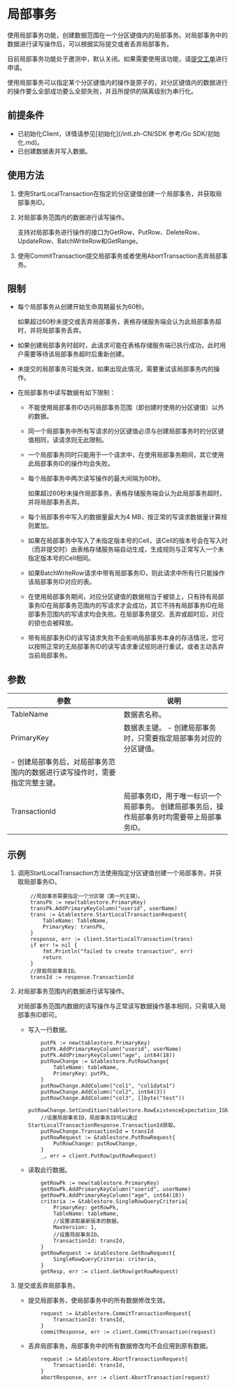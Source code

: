 # 局部事务

使用局部事务功能，创建数据范围在一个分区键值内的局部事务。对局部事务中的数据进行读写操作后，可以根据实际提交或者丢弃局部事务。

目前局部事务功能处于邀测中，默认关闭。如果需要使用该功能，请[提交工单](https://workorder-intl.console.aliyun.com/#/ticket/createInd)进行申请。

使用局部事务可以指定某个分区键值内的操作是原子的，对分区键值内的数据进行的操作要么全部成功要么全部失败，并且所提供的隔离级别为串行化。

## 前提条件

-   已初始化Client，详情请参见[初始化](/intl.zh-CN/SDK 参考/Go SDK/初始化.md)。
-   已创建数据表并写入数据。

## 使用方法

1.  使用StartLocalTransaction在指定的分区键值创建一个局部事务，并获取局部事务ID。
2.  对局部事务范围内的数据进行读写操作。

    支持对局部事务进行操作的接口为GetRow、PutRow、DeleteRow、UpdateRow、BatchWriteRow和GetRange。

3.  使用CommitTransaction提交局部事务或者使用AbortTransaction丢弃局部事务。

## 限制

-   每个局部事务从创建开始生命周期最长为60秒。

    如果超过60秒未提交或丢弃局部事务，表格存储服务端会认为此局部事务超时，并将局部事务丢弃。

-   如果创建局部事务时超时，此请求可能在表格存储服务端已执行成功，此时用户需要等待该局部事务超时后重新创建。
-   未提交的局部事务可能失效，如果出现此情况，需要重试该局部事务内的操作。
-   在局部事务中读写数据有如下限制：
    -   不能使用局部事务ID访问局部事务范围（即创建时使用的分区键值）以外的数据。
    -   同一个局部事务中所有写请求的分区键值必须与创建局部事务时的分区键值相同，读请求则无此限制。
    -   一个局部事务同时只能用于一个请求中，在使用局部事务期间，其它使用此局部事务ID的操作均会失败。
    -   每个局部事务中两次读写操作的最大间隔为60秒。

        如果超过60秒未操作局部事务，表格存储服务端会认为此局部事务超时，并将局部事务丢弃。

    -   每个局部事务中写入的数据量最大为4 MB，按正常的写请求数据量计算规则累加。
    -   如果在局部事务中写入了未指定版本号的Cell，该Cell的版本号会在写入时（而非提交时）由表格存储服务端自动生成，生成规则与正常写入一个未指定版本号的Cell相同。
    -   如果BatchWriteRow请求中带有局部事务ID，则此请求中所有行只能操作该局部事务ID对应的表。
    -   在使用局部事务期间，对应分区键值的数据相当于被锁上，只有持有局部事务ID在局部事务范围内的写请求才会成功，其它不持有局部事务ID在局部事务范围内的写请求均会失败。在局部事务提交、丢弃或超时后，对应的锁也会被释放。
    -   带有局部事务ID的读写请求失败不会影响局部事务本身的存活情况，您可以按照正常的无局部事务ID的读写请求重试规则进行重试，或者主动丢弃当前局部事务。

## 参数

|参数|说明|
|--|--|
|TableName|数据表名称。|
|PrimaryKey|数据表主键。 -   创建局部事务时，只需要指定局部事务对应的分区键值。
-   创建局部事务后，对局部事务范围内的数据进行读写操作时，需要指定完整主键。 |
|TransactionId|局部事务ID，用于唯一标识一个局部事务。 创建局部事务后，操作局部事务时均需要带上局部事务ID。 |

## 示例

1.  调用StartLocalTransaction方法使用指定分区键值创建一个局部事务，并获取局部事务ID。

    ```
        //局部事务需要指定一个分区键（第一列主键）。
        transPk := new(tablestore.PrimaryKey)
        transPk.AddPrimaryKeyColumn("userid", userName)
        trans := &tablestore.StartLocalTransactionRequest{
            TableName: TableName,
            PrimaryKey: transPk,
        }
        response, err := client.StartLocalTransaction(trans)
        if err != nil {
            fmt.Println("failed to create transaction", err)
            return
        }
        //获取局部事务ID。
        transId := response.TransactionId
    ```

2.  对局部事务范围内的数据进行读写操作。

    对局部事务范围内数据的读写操作与正常读写数据操作基本相同，只需填入局部事务ID即可。

    -   写入一行数据。

        ```
            putPk := new(tablestore.PrimaryKey)
            putPk.AddPrimaryKeyColumn("userid", userName)
            putPk.AddPrimaryKeyColumn("age", int64(18))
            putRowChange := &tablestore.PutRowChange{
                TableName: tableName,
                PrimaryKey: putPk,
            }
            putRowChange.AddColumn("col1", "col1data1")
            putRowChange.AddColumn("col2", int64(3))
            putRowChange.AddColumn("col3", []byte("test"))
            putRowChange.SetCondition(tablestore.RowExistenceExpectation_IGNORE)
            //设置局部事务ID，局部事务ID可以通过StartLocalTransactionResponse.TransactionId获取。
            putRowChange.TransactionId = transId
            putRowRequest := &tablestore.PutRowRequest{
                PutRowChange: putRowChange,
            }
            _, err = client.PutRow(putRowRequest)
        ```

    -   读取此行数据。

        ```
            getRowPk := new(tablestore.PrimaryKey)
            getRowPk.AddPrimaryKeyColumn("userid", userName)
            getRowPk.AddPrimaryKeyColumn("age", int64(18))
            criteria := &tablestore.SingleRowQueryCriteria{
                PrimaryKey: getRowPk,
                TableName: tableName,
                //设置读取最新版本的数据。
                MaxVersion: 1, 
                //设置局部事务ID。
                TransactionId: transId,
            }
            getRowRequest := &tablestore.GetRowRequest{
                SingleRowQueryCriteria: criteria,
            }
            getResp, err := client.GetRow(getRowRequest)
        ```

3.  提交或丢弃局部事务。
    -   提交局部事务，使局部事务中的所有数据修改生效。

        ```
            request := &tablestore.CommitTransactionRequest{
                TransactionId: transId,
            }
            commitResponse, err := client.CommitTransaction(request)
        ```

    -   丢弃局部事务，局部事务中的所有数据修改均不会应用到原有数据。

        ```
            request := &tablestore.AbortTransactionRequest{
                TransactionId: transId,
            }
            abortResponse, err := client.AbortTransaction(request)
        ```


